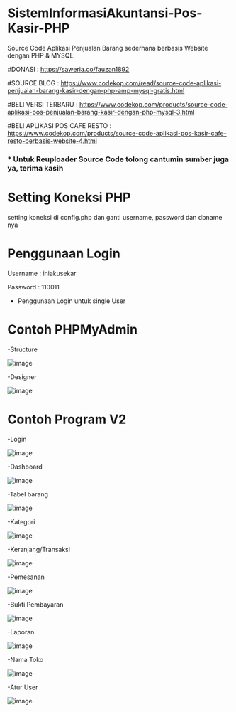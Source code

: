 # SistemInformasiAkuntansi-Pos-Kasir-PHP
Source Code Aplikasi Penjualan Barang sederhana berbasis Website dengan PHP &amp; MYSQL.

#DONASI                       : https://saweria.co/fauzan1892

#SOURCE BLOG                  : https://www.codekop.com/read/source-code-aplikasi-penjualan-barang-kasir-dengan-php-amp-mysql-gratis.html

#BELI VERSI TERBARU           : https://www.codekop.com/products/source-code-aplikasi-pos-penjualan-barang-kasir-dengan-php-mysql-3.html

#BELI APLIKASI POS CAFE RESTO : https://www.codekop.com/products/source-code-aplikasi-pos-kasir-cafe-resto-berbasis-website-4.html

### * Untuk Reuploader Source Code tolong cantumin sumber juga ya, terima kasih

# Setting Koneksi PHP
setting koneksi di config.php dan ganti username, password dan dbname nya

# Penggunaan Login
Username : iniakusekar

Password : 110011
* Penggunaan Login untuk single User

# Contoh PHPMyAdmin
-Structure

![image](https://github.com/SekarwangiLarasati/SistemInformasiAkuntansi-Pos-Kasir-PHP/assets/78289802/45f1883c-2850-42c3-beb1-e26bfcfb8ce9)


-Designer

![image](https://github.com/SekarwangiLarasati/SistemInformasiAkuntansi-Pos-Kasir-PHP/assets/78289802/2cde5f45-05de-435d-abad-3c32e734a26c)


# Contoh Program V2
-Login

![image](https://github.com/SekarwangiLarasati/SistemInformasiAkuntansi-Pos-Kasir-PHP/assets/78289802/dcde6c9c-f5fe-4f70-9b50-dd42a204e0a6)

-Dashboard

![image](https://github.com/SekarwangiLarasati/SistemInformasiAkuntansi-Pos-Kasir-PHP/assets/78289802/88c318aa-9c61-4a68-8223-92928e6735df)

-Tabel barang

![image](https://github.com/SekarwangiLarasati/SistemInformasiAkuntansi-Pos-Kasir-PHP/assets/78289802/88a2ac3c-1c3d-403e-b26f-edf7c8db8aed)

-Kategori

![image](https://github.com/SekarwangiLarasati/SistemInformasiAkuntansi-Pos-Kasir-PHP/assets/78289802/2d53df7f-2757-45a6-9b8f-47f18a3005c7)

-Keranjang/Transaksi 

![image](https://github.com/SekarwangiLarasati/SistemInformasiAkuntansi-Pos-Kasir-PHP/assets/78289802/19aa29ca-f453-48dd-988b-e6028eceb580)

-Pemesanan

![image](https://github.com/SekarwangiLarasati/SistemInformasiAkuntansi-Pos-Kasir-PHP/assets/78289802/adb28cd0-37fc-4a96-bc13-068b848f16b2)

-Bukti Pembayaran

![image](https://github.com/SekarwangiLarasati/SistemInformasiAkuntansi-Pos-Kasir-PHP/assets/78289802/549710b2-1213-4916-9eee-f911aa68673e)

-Laporan

![image](https://github.com/SekarwangiLarasati/SistemInformasiAkuntansi-Pos-Kasir-PHP/assets/78289802/da5d742d-8bc3-4272-88d1-33de6b6bd74b)

-Nama Toko

![image](https://github.com/SekarwangiLarasati/SistemInformasiAkuntansi-Pos-Kasir-PHP/assets/78289802/df94e885-550a-482b-bc7b-09ae580b52dc)

-Atur User

![image](https://github.com/SekarwangiLarasati/SistemInformasiAkuntansi-Pos-Kasir-PHP/assets/78289802/48c3db4c-1ed9-405a-9caa-e03a9eb2846f)

